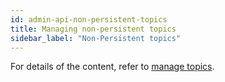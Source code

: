 ```yaml
---
id: admin-api-non-persistent-topics
title: Managing non-persistent topics
sidebar_label: "Non-Persistent topics"
---
```


For details of the content, refer to [manage topics](admin-api-topics).
